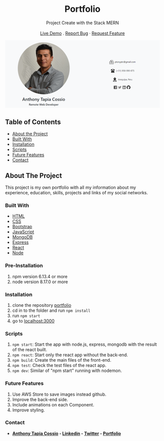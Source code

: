 <p align="center">
  <h1 align="center">Portfolio</h1>

  <p align="center">
    Project Create with the Stack MERN
    <br>
    <br>
    <a href="https://portfolio-anthony.herokuapp.com/" target="_blank">Live Demo</a>
    .
    <a href="https://github.com/AnthonyTC89/portfolio/issues">Report Bug</a>
    ·
    <a href="https://github.com/AnthonyTC89/portfolio/issues">Request Feature</a>
  </p>
</p>

![Screenshot](/screenshots/01.png)

<!-- TABLE OF CONTENTS -->
## Table of Contents

* [About the Project](#about-the-project)
* [Built With](#built-with)
* [Installation](#installation)
* [Scripts](#Scripts)
* [Future Features](#Future-Features)
* [Contact](#Contact)

<!-- ABOUT THE PROJECT -->
## About The Project

This project is my own portfolio with all my information about my experience, education, skills, projects and links of my social networks.

### Built With
* [HTML](https://www.w3.org/html/)
* [CSS](https://www.w3.org/Style/CSS/)
* [Bootstrap](https://getbootstrap.com/)
* [JavaScript](https://www.javascript.com/)
* [MongoDB](https://www.mongodb.com/)
* [Express](https://expressjs.com/)
* [React](https://reactjs.org/)
* [Node](https://nodejs.org/)

### Pre-Installation
  1. npm version 6.13.4 or more
  2. node version 8.17.0 or more

### Installation
  1. clone the repository [portfolio](https://github.com/AnthonyTC89/portfolio)
  2. cd in to the folder and run `npm install`
  3. run `npm start`
  7. go to [localhost:3000](http://localhost:3000)

### Scripts

  1. `npm start`: Start the app with node.js, express, mongodb with the result of the react built.
  2. `npm react`: Start only the react app without the back-end.
  3. `npm build`: Create the main files of the front-end.
  4. `npm test`: Check the test files of the react app.
  5. `npm dev`: Similar of "npm start" running with nodemon.

### Future Features 

  1. Use AWS Store to save images instead github.
  2. Improve the back-end side.
  3. Include animations on each Component.
  4. Improve styling.

### Contact

* **[Anthony Tapia Cossio](https://github.com/AnthonyTC89) - [Linkedin](linkedin.com/in/anthony-tapia-cossio) - [Twitter](https://twitter.com/ptonypTC) - [Portfolio](https://portfolio-anthony.herokuapp.com/)**
